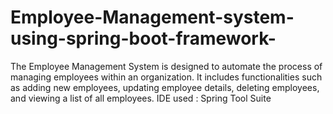 # Employee-Management-system-using-spring-boot-framework-
The Employee Management System is designed to automate the process of managing employees within an organization. It includes functionalities such as adding new employees, updating employee details, deleting employees, and viewing a list of all employees.
IDE used : Spring Tool Suite
